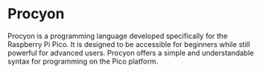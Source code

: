 # Procyon
Procyon is a programming language developed specifically for the Raspberry Pi Pico. It is designed to be accessible for beginners while still powerful for advanced users. Procyon offers a simple and understandable syntax for programming on the Pico platform.
